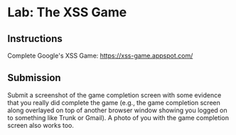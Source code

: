 # Lab: The XSS Game

## Instructions

Complete Google's XSS Game: https://xss-game.appspot.com/

## Submission

Submit a screenshot of the game completion screen with some evidence that you really did complete the game (e.g., the game completion screen along overlayed on top of another browser window showing you logged on to something like Trunk or Gmail).  A photo of you with the game completion screen also works too.